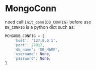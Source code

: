 # MongoConn

need call `init_conn(DB_CONFIG)` before use  
`DB_CONFIG` is a python dict such as:  
```python
MONGODB_CONFIG = {
    'host': '127.0.0.1',
    'port': 27017,
    'db_name': 'DB_NAME',
    'username': None,
    'password': None,
}
``` 